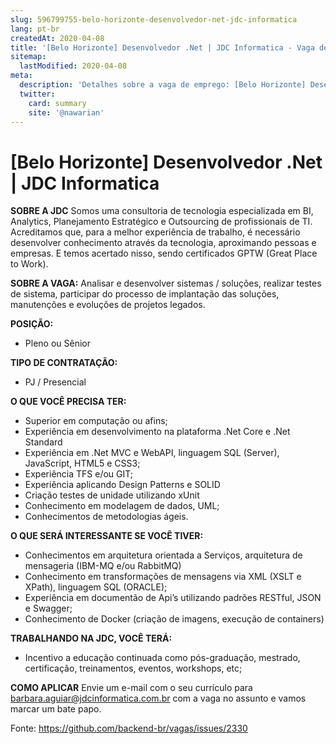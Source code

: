 ```yaml
---
slug: 596799755-belo-horizonte-desenvolvedor-net-jdc-informatica
lang: pt-br
createdAt: 2020-04-08
title: '[Belo Horizonte] Desenvolvedor .Net | JDC Informatica - Vaga de Emprego'
sitemap:
  lastModified: 2020-04-08
meta:
  description: 'Detalhes sobre a vaga de emprego: [Belo Horizonte] Desenvolvedor .Net | JDC Informatica'
  twitter:
    card: summary
    site: '@nawarian'
---
```


# [Belo Horizonte] Desenvolvedor .Net | JDC Informatica

**SOBRE A JDC**
Somos uma consultoria de tecnologia especializada em BI, Analytics, Planejamento Estratégico e Outsourcing de profissionais de TI. Acreditamos que, para a melhor experiência de trabalho, é necessário desenvolver conhecimento através da tecnologia, aproximando pessoas e empresas. E temos acertado nisso, sendo certificados GPTW (Great Place to Work).

**SOBRE A VAGA:**
Analisar e desenvolver sistemas / soluções, realizar testes de sistema, participar do processo de implantação das soluções, manutenções e evoluções de projetos legados.

**POSIÇÃO:**
- Pleno ou Sênior

**TIPO DE CONTRATAÇÃO:**

- PJ / Presencial

**O QUE VOCÊ PRECISA TER:**
- Superior em computação ou afins;
- Experiência em desenvolvimento na plataforma .Net Core e .Net Standard
- Experiência em .Net MVC e WebAPI, linguagem SQL (Server), JavaScript, HTML5 e CSS3;
- Experiência TFS e/ou GIT;
- Experiência aplicando Design Patterns e SOLID
- Criação testes de unidade utilizando xUnit
- Conhecimento em modelagem de dados, UML;
- Conhecimentos de metodologias ágeis.

**O QUE SERÁ INTERESSANTE SE VOCÊ TIVER:**
- Conhecimentos em arquitetura orientada a Serviços,  arquitetura de mensageria (IBM-MQ e/ou RabbitMQ)
- Conhecimento em transformações de mensagens via XML (XSLT e XPath), linguagem SQL (ORACLE);
- Experiência em documentão de Api’s utilizando padrões RESTful, JSON e Swagger;
- Conhecimento de Docker (criação de imagens, execução de containers)

**TRABALHANDO NA JDC, VOCÊ TERÁ:**
- Incentivo a educação continuada como pós-graduação, mestrado, certificação, treinamentos, eventos, workshops, etc;

**COMO APLICAR**
Envie um e-mail com o seu currículo para barbara.aguiar@jdcinformatica.com.br com a vaga no assunto e vamos marcar um bate papo.

Fonte: https://github.com/backend-br/vagas/issues/2330